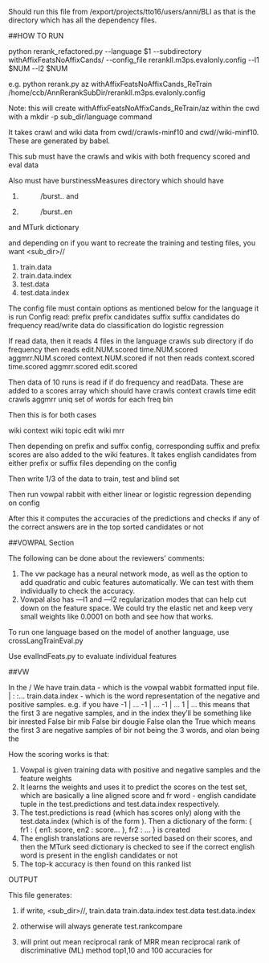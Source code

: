 
Should run this file from /export/projects/tto16/users/anni/BLI as that is the directory which has all the dependency files.

##HOW TO RUN

python rerank_refactored.py --language $1 --subdirectory withAffixFeatsNoAffixCands/ --config_file rerankll.m3ps.evalonly.config --l1 $NUM --l2 $NUM

e.g. python rerank.py az withAffixFeatsNoAffixCands_ReTrain /home/ccb/AnnRerankSubDir/rerankll.m3ps.evalonly.config

Note: this will create withAffixFeatsNoAffixCands_ReTrain/az within the cwd with a mkdir -p sub_dir/language command

It takes crawl and wiki data from cwd/<lang>/crawls-minf10 and cwd/<lang>/wiki-minf10. These are generated by babel.

This sub must have the crawls and wikis with both frequency scored and eval data

Also must have burstinessMeasures directory which should have 
1. <dir>/burst.<lang>.<lang> and 
2. <dir>/burst.<lang>.en

and MTurk dictionary 

and depending on if you want to recreate the training and testing files, you want <sub_dir>/<lang>/
1. train.data
2. train.data.index
3. test.data
4. test.data.index

The config file must contain options as mentioned below for the language it is run
Config read:
prefix
prefix candidates
suffix
suffix candidates
do frequency
read/write data
do classification
do logistic regression

If read data, then it reads 4 files in the language crawls sub directory
if do frequency then reads
edit.NUM.scored
time.NUM.scored
aggmrr.NUM.scored
context.NUM.scored
if not then reads
context.scored
time.scored
aggmrr.scored
edit.scored

 Then data of 10 runs is read if if do frequency and readData. These are added to a scores array which should have
crawls context
crawls time
edit
crawls aggmrr
uniq set of words for each freq bin

Then this is for both cases

wiki context
wiki topic
edit
wiki mrr

Then depending on prefix and suffix config, corresponding suffix and prefix scores are also added to the wiki features. It takes english candidates from either prefix or suffix files depending on the config

Then write 1/3 of the data to train, test and blind set

Then run vowpal rabbit with either linear or logistic regression depending on config

After this it computes the accuracies of the predictions and checks if any of the correct answers are in the top sorted candidates or not  

##VOWPAL Section

The following can be done about the reviewers’ comments:
1. The vw package has a neural network mode, as well as the option to add quadratic and cubic features automatically. We can test with them individually to check the accuracy.
2. Vowpal also has —l1 and —l2 regularization modes that can help cut down on the feature space. We could try the elastic net and keep very small weights like 0.0001 on both and see how that works.

To run one language based on the model of another language, use crossLangTrainEval.py

Use evalIndFeats.py to evaluate individual features

##VW

In the <subdirectory>/<language dir>
We have 
train.data - which is the vowpal wabbit formatted input file. 
<label> | <featurename>:<featurevalue> <featurename>:<featurevalue>…
train.data.index - which is the word representation of the negative and positive samples.
e.g. if you have 
-1 | …
-1 | …
-1 | …
1 | …
this means that the first 3 are negative samples, and in the index they’ll be something like 
bir     inrested        False
bir     mib     False
bir     dougie  False
olan    the     True
which means the first 3 are negative samples of bir not being the 3 words, and olan being the

How the scoring works is that:
1. Vowpal is given training data with positive and negative samples and the feature weights
2. It learns the weights and uses it to predict the scores on the test set, which are basically a line aligned score and fr word - english candidate tuple in the test.predictions and test.data.index respectively. 
3. The test.predictions is read (which has scores only) along with the test.data.index (which is of the form <fr> <en> <answer>). Then a dictionary of the form:
{ 
	fr1 : { en1: score, en2 : score… },
	fr2 : …
} is created
4. The english translations are reverse sorted based on their scores, and then the MTurk seed dictionary is checked to see if the correct english word is present in the english candidates or not
5. The top-k accuracy is then found on this ranked list

OUTPUT

This file generates:
1. if write, <sub_dir>/<lang>/, 
train.data
train.data.index
test.data
test.data.index

2. otherwise will always generate
test.rankcompare
3. will print out
mean reciprocal rank of MRR
mean reciprocal rank of discriminative (ML) method
top1,10 and 100 accuracies for 
